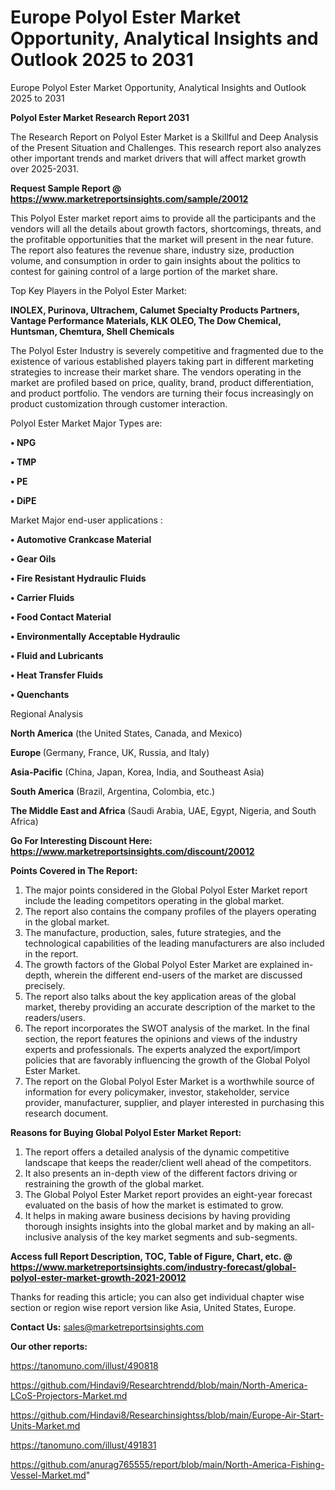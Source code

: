 # Europe Polyol Ester Market Opportunity, Analytical Insights and Outlook 2025 to 2031
 Europe Polyol Ester Market Opportunity, Analytical Insights and Outlook 2025 to 2031

<strong>Polyol Ester Market Research Report 2031</strong>

The Research Report on Polyol Ester Market is a Skillful and Deep Analysis of the Present Situation and Challenges. This research report also analyzes other important trends and market drivers that will affect market growth over 2025-2031.

<strong>Request Sample Report @ <a href=https://www.marketreportsinsights.com/sample/20012>https://www.marketreportsinsights.com/sample/20012</a></strong>

This Polyol Ester market report aims to provide all the participants and the vendors will all the details about growth factors, shortcomings, threats, and the profitable opportunities that the market will present in the near future. The report also features the revenue share, industry size, production volume, and consumption in order to gain insights about the politics to contest for gaining control of a large portion of the market share.

Top Key Players in the Polyol Ester Market:

<strong>INOLEX, Purinova, Ultrachem, Calumet Specialty Products Partners, Vantage Performance Materials, KLK OLEO, The Dow Chemical, Huntsman, Chemtura, Shell Chemicals</strong>

The Polyol Ester Industry is severely competitive and fragmented due to the existence of various established players taking part in different marketing strategies to increase their market share. The vendors operating in the market are profiled based on price, quality, brand, product differentiation, and product portfolio. The vendors are turning their focus increasingly on product customization through customer interaction.

Polyol Ester Market Major Types are:

<strong>• NPG

• TMP

• PE

• DiPE</strong>

Market Major end-user applications :

<strong>• Automotive Crankcase Material

• Gear Oils

• Fire Resistant Hydraulic Fluids

• Carrier Fluids

• Food Contact Material

• Environmentally Acceptable Hydraulic

• Fluid and Lubricants

• Heat Transfer Fluids

• Quenchants</strong>

Regional Analysis

</u><strong><b>North America</b></strong> (the United States, Canada, and Mexico)

<strong><b>Europe </b></strong>(Germany, France, UK, Russia, and Italy)

<strong><b>Asia-Pacific</b></strong> (China, Japan, Korea, India, and Southeast Asia)

<strong><b>South America</b></strong> (Brazil, Argentina, Colombia, etc.)

<strong><b>The Middle East and Africa</b></strong> (Saudi Arabia, UAE, Egypt, Nigeria, and South Africa)

<strong>Go For Interesting Discount Here: <a href=https://www.marketreportsinsights.com/discount/20012>https://www.marketreportsinsights.com/discount/20012</a></strong>

<strong>Points Covered in The Report:</strong>
<ol>
  <li>The major points considered in the Global Polyol Ester Market report include the leading competitors operating in the global market.</li>
  <li>The report also contains the company profiles of the players operating in the global market.</li>
  <li>The manufacture, production, sales, future strategies, and the technological capabilities of the leading manufacturers are also included in the report.</li>
  <li>The growth factors of the Global Polyol Ester Market are explained in-depth, wherein the different end-users of the market are discussed precisely.</li>
  <li>The report also talks about the key application areas of the global market, thereby providing an accurate description of the market to the readers/users.</li>
  <li>The report incorporates the SWOT analysis of the market. In the final section, the report features the opinions and views of the industry experts and professionals. The experts analyzed the export/import policies that are favorably influencing the growth of the Global Polyol Ester Market.</li>
  <li>The report on the Global Polyol Ester Market is a worthwhile source of information for every policymaker, investor, stakeholder, service provider, manufacturer, supplier, and player interested in purchasing this research document.</li>
</ol>
<strong>Reasons for Buying Global Polyol Ester Market Report:</strong>

<ol>
  <li>The report offers a detailed analysis of the dynamic competitive landscape that keeps the reader/client well ahead of the competitors.</li>
  <li>It also presents an in-depth view of the different factors driving or restraining the growth of the global market.</li>
  <li>The Global Polyol Ester Market report provides an eight-year forecast evaluated on the basis of how the market is estimated to grow.</li>
  <li>It helps in making aware business decisions by having providing thorough insights insights into the global market and by making an all-inclusive analysis of the key market segments and sub-segments.</li>
</ol>
<strong>Access full Report Description, TOC, Table of Figure, Chart, etc. @ <a href=https://www.marketreportsinsights.com/industry-forecast/global-polyol-ester-market-growth-2021-20012>https://www.marketreportsinsights.com/industry-forecast/global-polyol-ester-market-growth-2021-20012</a></strong>


Thanks for reading this article; you can also get individual chapter wise section or region wise report version like Asia, United States, Europe.

<strong>Contact Us:</strong>
sales@marketreportsinsights.com

<strong>Our other reports:</strong>

<a href=https://tanomuno.com/illust/490818>https://tanomuno.com/illust/490818</a>

<a href=https://github.com/Hindavi9/Researchtrendd/blob/main/North-America-LCoS-Projectors-Market.md>https://github.com/Hindavi9/Researchtrendd/blob/main/North-America-LCoS-Projectors-Market.md</a>

<a href=https://github.com/Hindavi8/Researchinsightss/blob/main/Europe-Air-Start-Units-Market.md>https://github.com/Hindavi8/Researchinsightss/blob/main/Europe-Air-Start-Units-Market.md</a>

<a href=https://tanomuno.com/illust/491831>https://tanomuno.com/illust/491831</a>

<a href=https://github.com/anurag765555/report/blob/main/North-America-Fishing-Vessel-Market.md>https://github.com/anurag765555/report/blob/main/North-America-Fishing-Vessel-Market.md</a>"
